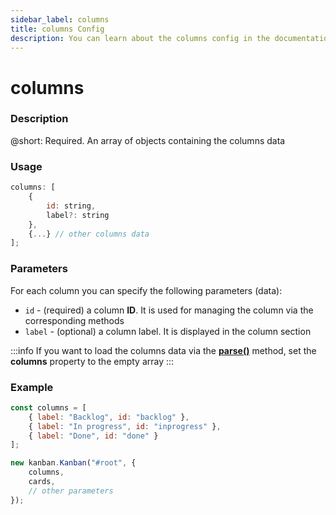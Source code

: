 ```yaml
---
sidebar_label: columns
title: columns Config
description: You can learn about the columns config in the documentation of the DHTMLX JavaScript Kanban library. Browse developer guides and API reference, try out code examples and live demos, and download a free 30-day evaluation version of DHTMLX Kanban.
---
```


# columns

### Description

@short: Required. An array of objects containing the columns data

### Usage

~~~jsx {}
columns: [
	{
		id: string,
		label?: string
	},
	{...} // other columns data
];
~~~

### Parameters

For each column you can specify the following parameters (data):

- `id` - (required) a column **ID**. It is used for managing the column via the corresponding methods 
- `label` - (optional) a column label. It is displayed in the column section

:::info
If you want to load the columns data via the [**parse()**](../../methods/js_kanban_parse_method) method, set the **columns** property to the empty array
:::

### Example

~~~jsx {1-5,8}
const columns = [
	{ label: "Backlog", id: "backlog" },
	{ label: "In progress", id: "inprogress" },
	{ label: "Done", id: "done" }
];

new kanban.Kanban("#root", {
	columns,
	cards,
	// other parameters
});
~~~
